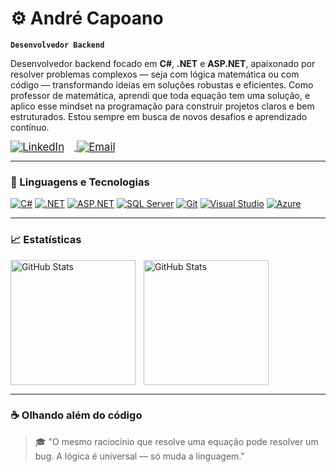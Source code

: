 # ⚙️ André Capoano

**`Desenvolvedor Backend`**

Desenvolvedor backend focado em **C#**, **.NET** e **ASP.NET**, apaixonado por resolver problemas complexos — seja com lógica matemática ou com código — transformando ideias em soluções robustas e eficientes.
Como professor de matemática, aprendi que toda equação tem uma solução, e aplico esse mindset na programação para construir projetos claros e bem estruturados. Estou sempre em busca de novos desafios e aprendizado contínuo.

<a href="https://www.linkedin.com/in/andrecapoano/">
  <img 
    src="https://img.shields.io/badge/LinkedIn-andrecapoano-blue?style=flat-square&logo=linkedin" 
    alt="LinkedIn" 
    style="transform: scale(1.2); transform-origin: left; margin-right: 30px;" 
  />
</a>
<a href="mailto:andre_capuano@hotmail.com">
  <img 
    src="https://img.shields.io/badge/Email-andre__capuano@hotmail.com-6A994E?style=flat-square&logo=microsoftoutlook&logoColor=white" 
    alt="Email" 
    style="transform: scale(1.2); transform-origin: left;" 
  />
</a>

---

### 🧰 Linguagens e Tecnologias

[![C#](https://img.shields.io/badge/C%23-68217A?style=flat-square&logo=csharp&logoColor=white)](https://learn.microsoft.com/dotnet/csharp/)
[![.NET](https://img.shields.io/badge/.NET-0078D4?style=flat-square&logo=dotnet&logoColor=white)](https://dotnet.microsoft.com/)
[![ASP.NET](https://img.shields.io/badge/ASP.NET-512BD4?style=flat-square&logo=dotnet&logoColor=white)](https://learn.microsoft.com/aspnet/core/)
[![SQL Server](https://img.shields.io/badge/SQL_Server-CC2927?style=flat-square&logo=microsoftsqlserver&logoColor=white)](https://www.microsoft.com/sql-server/)
[![Git](https://img.shields.io/badge/Git-F05032?style=flat-square&logo=git&logoColor=white)](https://git-scm.com/)
[![Visual Studio](https://img.shields.io/badge/Visual_Studio-5C2D91?style=flat-square&logo=visualstudio&logoColor=white)](https://visualstudio.microsoft.com/)
[![Azure](https://img.shields.io/badge/Microsoft_Azure-0078D4?style=flat-square&logo=microsoftazure&logoColor=white)](https://azure.microsoft.com/)

---

### 📈 Estatísticas

<p>
  <img 
    align="left" 
    alt="GitHub Stats" 
    height="200" 
    style="padding-right: 10px;" 
    src="https://github-readme-stats.vercel.app/api?username=andrecapoano&show_icons=true&theme=tokyonight&locale=pt-br" 
  />

<img 
      align="left" 
      alt="GitHub Stats" 
      height="200" 
      src="https://github-readme-stats.vercel.app/api/top-langs/?username=andrecapoano&theme=tokyonight&layout=compact&custom_title=Linguagens&langs_count=9" 
  />
</p>

<br clear="both" />

---

### ☕ Olhando além do código

> 🎓 "O mesmo raciocínio que resolve uma equação pode resolver um bug. A lógica é universal — só muda a linguagem."
